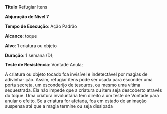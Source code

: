 **Titulo**:Refugiar Itens

**Abjuração de Nível 7**

**Tempo de Execução**: Ação Padrão

**Alcance**: toque

**Alvo**: 1 criatura ou objeto

**Duração**: 1 semana (D);

**Teste de Resistência**: Vontade Anula;

A criatura ou objeto tocado fca invisível e indetectável por magias de adivinha-
ção. Assim, refugiar itens pode ser usada para
esconder uma porta secreta, um esconderijo
de tesouros, ou mesmo uma vítima sequestrada. Ela não impede que a criatura ou item
seja descoberto através do toque.
Uma criatura involuntária tem direito
a um teste de Vontade para anular o efeito.
Se a criatura for afetada, fca em estado de
animação suspensa até que a magia termine
ou seja dissipada